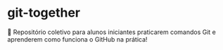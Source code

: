 # git-together
🚀 Repositório coletivo para alunos iniciantes praticarem comandos Git e aprenderem como funciona o GitHub na prática!
